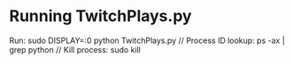 # Running TwitchPlays.py

Run: sudo DISPLAY=:0 python TwitchPlays.py // Process ID lookup: ps -ax | grep python // Kill process: sudo kill <ID>
